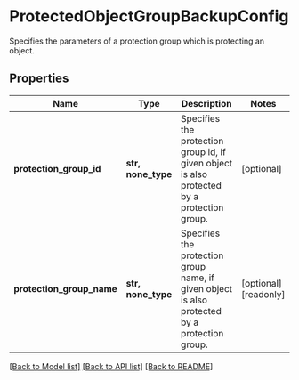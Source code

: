 # ProtectedObjectGroupBackupConfig

Specifies the parameters of a protection group which is protecting an object.

## Properties
Name | Type | Description | Notes
------------ | ------------- | ------------- | -------------
**protection_group_id** | **str, none_type** | Specifies the protection group id, if given object is also protected by a protection group. | [optional] 
**protection_group_name** | **str, none_type** | Specifies the protection group name, if given object is also protected by a protection group. | [optional] [readonly] 

[[Back to Model list]](../README.md#documentation-for-models) [[Back to API list]](../README.md#documentation-for-api-endpoints) [[Back to README]](../README.md)


